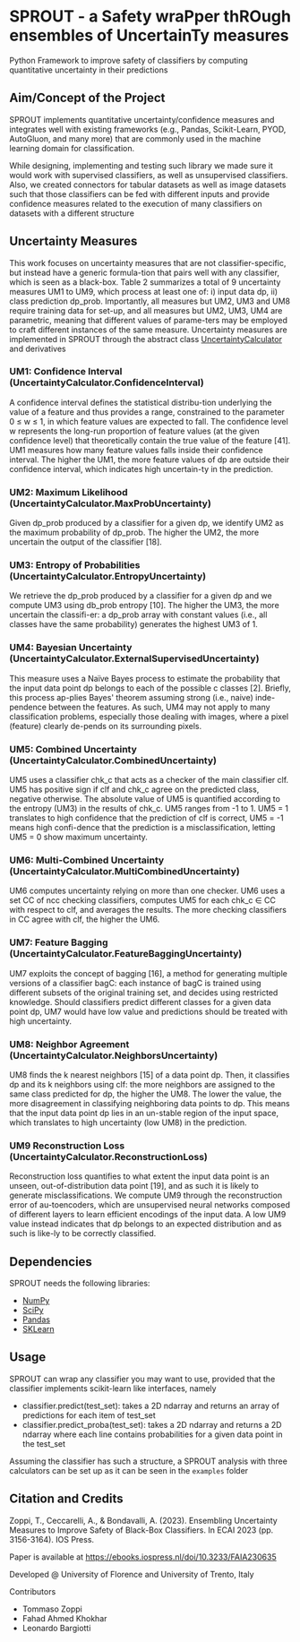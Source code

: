 # SPROUT - a Safety wraPper thROugh ensembles of UncertainTy measures

Python Framework to improve safety of classifiers by computing quantitative uncertainty in their predictions

## Aim/Concept of the Project

SPROUT implements quantitative uncertainty/confidence measures and integrates well with existing frameworks (e.g., Pandas, Scikit-Learn, PYOD, AutoGluon, and many more) that are commonly used in the machine learning domain for classification. 

While designing, implementing and testing such library we made sure it would work with supervised classifiers, as well as unsupervised classifiers. Also, we created connectors for tabular datasets as well as image datasets such that those classifiers can be fed with different inputs and provide confidence measures related to the execution of many classifiers on datasets with a different structure

## Uncertainty Measures

This work focuses on uncertainty measures that are not classifier-specific, but instead have a generic formula-tion that pairs well with any classifier, which is seen as a black-box. Table 2 summarizes a total of 9 uncertainty measures UM1 to UM9, which process at least one of: i) input data dp, ii) class prediction dp_prob. Importantly, all measures but UM2, UM3 and UM8 require training data for set-up, and all measures but UM2, UM3, UM4 are parametric, meaning that different values of parame-ters may be employed to craft different instances of the same measure.
Uncertainty measures are implemented in SPROUT through the abstract class [UncertaintyCalculator](sprout/UncertaintyCalculator.py) and derivatives

###	UM1: Confidence Interval (UncertaintyCalculator.ConfidenceInterval)
A confidence interval defines the statistical distribu-tion underlying the value of a feature and thus provides a range, constrained to the parameter 0 ≤ w ≤ 1, in which  feature values are expected to fall. The confidence level w represents the long-run proportion of feature values (at the given confidence level) that theoretically contain the true value of the feature [41]. UM1 measures how many feature values falls inside their confidence interval. The higher the UM1, the more feature values of dp are outside their confidence interval, which indicates high uncertain-ty in the prediction.

### UM2: Maximum Likelihood (UncertaintyCalculator.MaxProbUncertainty)
Given dp_prob produced by a classifier for a given dp, we identify UM2 as the maximum probability of dp_prob. The higher the UM2, the more uncertain the output of the classifier [18].

### UM3: Entropy of Probabilities (UncertaintyCalculator.EntropyUncertainty) 
We retrieve the dp_prob produced by a classifier for a given dp and we compute UM3 using db_prob entropy [10]. The higher the UM3, the more uncertain the classifi-er: a dp_prob array with constant values (i.e., all classes have the same probability) generates the highest UM3 of 1.

### UM4: Bayesian Uncertainty (UncertaintyCalculator.ExternalSupervisedUncertainty) 
This measure uses a Naïve Bayes process to estimate the probability that the input data point dp belongs to each of the possible c classes [2]. Briefly, this process ap-plies Bayes' theorem assuming strong (i.e., naive) inde-pendence between the features. As such, UM4 may not apply to many classification problems, especially those dealing with images, where a pixel (feature) clearly de-pends on its surrounding pixels.

### UM5: Combined Uncertainty (UncertaintyCalculator.CombinedUncertainty) 
UM5 uses a classifier chk_c that acts as a checker of the main classifier clf. UM5 has positive sign if clf and chk_c agree on the predicted class, negative otherwise. The absolute value of UM5 is quantified according to the entropy (UM3) in the results of chk_c. UM5 ranges from -1 to 1. UM5 = 1 translates to high confidence that the prediction of clf is correct, UM5 = -1 means high confi-dence that the prediction is a misclassification, letting UM5 = 0 show maximum uncertainty.

### UM6: Multi-Combined Uncertainty (UncertaintyCalculator.MultiCombinedUncertainty) 
UM6 computes uncertainty relying on more than one checker. UM6 uses a set CC of ncc checking classifiers, computes UM5 for each chk_c ∈ CC  with respect to clf, and averages the results. The more checking classifiers in CC agree with clf, the higher the UM6.

### UM7: Feature Bagging (UncertaintyCalculator.FeatureBaggingUncertainty) 
UM7 exploits the concept of bagging [16], a method for generating multiple versions of a classifier bagC: each instance of bagC is trained using different subsets of the original training set, and decides using restricted knowledge. Should classifiers predict different classes for a given data point dp, UM7 would have low value and predictions should be treated with high uncertainty.

### UM8: Neighbor Agreement (UncertaintyCalculator.NeighborsUncertainty) 
UM8 finds the k nearest neighbors [15] of a data point dp. Then, it classifies dp and its k neighbors using clf: the more neighbors are assigned to the same class predicted for dp, the higher the UM8. The lower the value, the more disagreement in classifying neighboring data points to dp. This means that the input data point dp lies in an un-stable region of the input space, which translates to high uncertainty (low UM8) in the prediction.

### UM9 Reconstruction Loss (UncertaintyCalculator.ReconstructionLoss) 
Reconstruction loss quantifies to what extent the input data point is an unseen, out-of-distribution data point [19], and as such it is likely to generate misclassifications. We compute UM9 through the reconstruction error of au-toencoders, which are unsupervised neural networks composed of different layers to learn efficient encodings of the input data. A low UM9 value instead indicates that dp belongs to an expected distribution and as such is like-ly to be correctly classified.


## Dependencies

SPROUT needs the following libraries:
- <a href="https://numpy.org/">NumPy</a>
- <a href="https://scipy.org/">SciPy</a>
- <a href="https://pandas.pydata.org/">Pandas</a>
- <a href="https://scikit-learn.org/stable/">SKLearn</a>

## Usage

SPROUT can wrap any classifier you may want to use, provided that the classifier implements scikit-learn like interfaces, namely
- classifier.predict(test_set): takes a 2D ndarray and returns an array of predictions for each item of test_set
- classifier.predict_proba(test_set): takes a 2D ndarray and returns a 2D ndarray where each line contains probabilities for a given data point in the test_set



Assuming the classifier has such a structure, a SPROUT analysis with three calculators can be set up as it can be seen in the `examples` folder

## Citation and Credits

Zoppi, T., Ceccarelli, A., & Bondavalli, A. (2023). Ensembling Uncertainty Measures to Improve Safety of Black-Box Classifiers. In ECAI 2023 (pp. 3156-3164). IOS Press.

Paper is available at https://ebooks.iospress.nl/doi/10.3233/FAIA230635

Developed @ University of Florence and University of Trento, Italy

Contributors
- Tommaso Zoppi
- Fahad Ahmed Khokhar
- Leonardo Bargiotti
